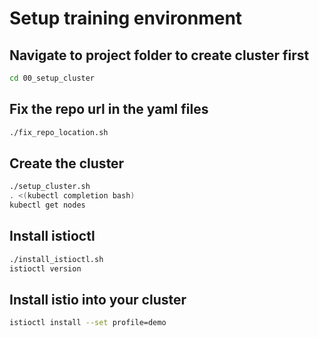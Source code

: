 # Setup training environment

## Navigate to project folder to create cluster first
```bash
cd 00_setup_cluster
```

## Fix the repo url in the yaml files

```bash
./fix_repo_location.sh
```

## Create the cluster

```bash
./setup_cluster.sh
. <(kubectl completion bash)
kubectl get nodes
```

## Install istioctl

```bash
./install_istioctl.sh
istioctl version
```

## Install istio into your cluster
```bash
istioctl install --set profile=demo
```
